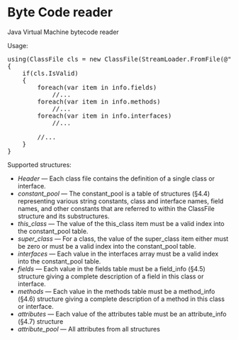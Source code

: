 ﻿Byte Code reader
========

Java Virtual Machine bytecode reader

Usage:
<pre>
using(ClassFile cls = new ClassFile(StreamLoader.FromFile(@"C:\Test\CString.class")))
{
	if(cls.IsValid)
	{
		foreach(var item in info.fields)
			//...
		foreach(var item in info.methods)
			//...
		foreach(var item in info.interfaces)
			//...

		//...
	}
}
</pre>

Supported structures:
<ul>
	<li><i>Header</i> &mdash; Each class file contains the definition of a single class or interface.</li>
	<li><i>constant_pool</i> &mdash; The constant_pool is a table of structures (§4.4) representing various string constants, class and interface names, field names, and other constants that are referred to within the ClassFile structure and its substructures.</li>
	<li><i>this_class</i> &mdash; The value of the this_class item must be a valid index into the constant_pool table.</li>
	<li><i>super_class</i> &mdash; For a class, the value of the super_class item either must be zero or must be a valid index into the constant_pool table.</li>
	<li><i>interfaces</i> &mdash; Each value in the interfaces array must be a valid index into the constant_pool table.</li>
	<li><i>fields</i> &mdash; Each value in the fields table must be a field_info (§4.5) structure giving a complete description of a field in this class or interface.</li>
	<li><i>methods</i> &mdash; Each value in the methods table must be a method_info (§4.6) structure giving a complete description of a method in this class or interface.</li>
	<li><i>attributes</i> &mdash; Each value of the attributes table must be an attribute_info (§4.7) structure</li>
	<li><i>attribute_pool</i> &mdash; All attributes from all structures</li>
</ul>
